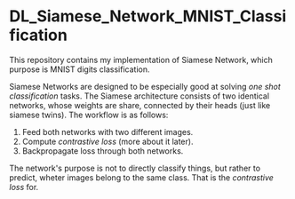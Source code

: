 # DL_Siamese_Network_MNIST_Classification
This repository contains my implementation of Siamese Network, which purpose is MNIST digits classification.

Siamese Networks are designed to be especially good at solving *one shot classification* tasks. The Siamese architecture consists of two identical networks, whose weights
are share, connected by their heads (just like siamese twins). The workflow is as follows:
1. Feed both networks with two different images.
2. Compute *contrastive loss* (more about it later).
3. Backpropagate loss through both networks.

The network's purpose is not to directly classify things, but rather to predict, wheter images belong to the same class. That is the *contrastive loss* for.


